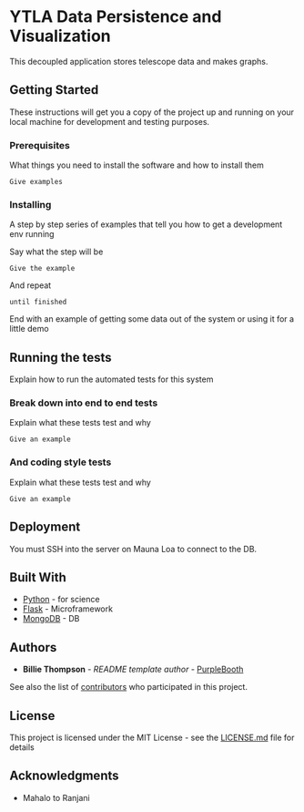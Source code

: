 # YTLA Data Persistence and Visualization

This decoupled application stores telescope data and makes graphs.

## Getting Started

These instructions will get you a copy of the project up and running on your local machine for development and testing purposes.

### Prerequisites

What things you need to install the software and how to install them

```
Give examples
```

### Installing

A step by step series of examples that tell you how to get a development env running

Say what the step will be

```
Give the example
```

And repeat

```
until finished
```

End with an example of getting some data out of the system or using it for a little demo

## Running the tests

Explain how to run the automated tests for this system

### Break down into end to end tests

Explain what these tests test and why

```
Give an example
```

### And coding style tests

Explain what these tests test and why

```
Give an example
```

## Deployment

You must SSH into the server on Mauna Loa to connect to the DB.

## Built With

* [Python](http://www.dropwizard.io/1.0.2/docs/) - for science
* [Flask](https://maven.apache.org/) - Microframework
* [MongoDB](https://rometools.github.io/rome/) - DB

## Authors

* **Billie Thompson** - *README template author* - [PurpleBooth](https://github.com/PurpleBooth)

See also the list of [contributors](https://github.com/your/project/contributors) who participated in this project.

## License

This project is licensed under the MIT License - see the [LICENSE.md](LICENSE.md) file for details

## Acknowledgments

* Mahalo to Ranjani
